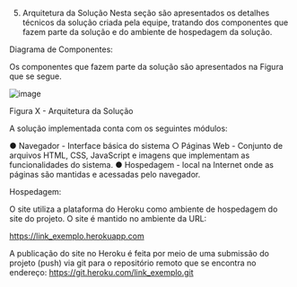 5.	Arquitetura da Solução
Nesta seção são apresentados os detalhes técnicos da solução criada pela equipe, tratando dos componentes que fazem parte da solução e do ambiente de hospedagem da solução.

Diagrama de Componentes:

Os componentes que fazem parte da solução são apresentados na Figura que se segue.

![image](https://user-images.githubusercontent.com/103156976/168486792-0d3fe930-c5b0-46eb-899f-bc823caf23ea.png)

Figura X - Arquitetura da Solução

A solução implementada conta com os seguintes módulos:

●	Navegador - Interface básica do sistema 
○	Páginas Web - Conjunto de arquivos HTML, CSS, JavaScript e imagens que implementam as funcionalidades do sistema.
●	Hospedagem - local na Internet onde as páginas são mantidas e acessadas pelo navegador. 

Hospedagem:

O site utiliza a plataforma do Heroku como ambiente de hospedagem do site do projeto. O site é mantido no ambiente da URL: 

https://link_exemplo.herokuapp.com 

A publicação do site no Heroku é feita por meio de uma submissão do projeto (push) via git para o repositório remoto que se encontra no endereço: 
https://git.heroku.com/link_exemplo.git




